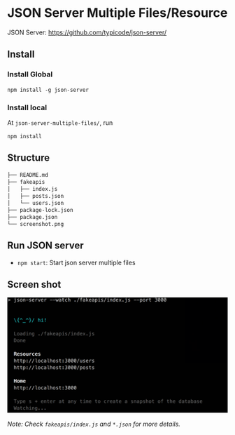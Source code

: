 # JSON Server Multiple Files/Resource

JSON Server: https://github.com/typicode/json-server/

## Install

### Install Global

```
npm install -g json-server
```

### Install local

At `json-server-multiple-files/`, run
```
npm install
```

## Structure

```
├── README.md
├── fakeapis
│   ├── index.js
│   ├── posts.json
│   └── users.json
├── package-lock.json
├── package.json
└── screenshot.png
```

## Run JSON server

- `npm start`: Start json server multiple files


## Screen shot
![alt text](./screenshot.png   "Screen shot")

*Note: Check `fakeapis/index.js` and `*.json` for more details.*
